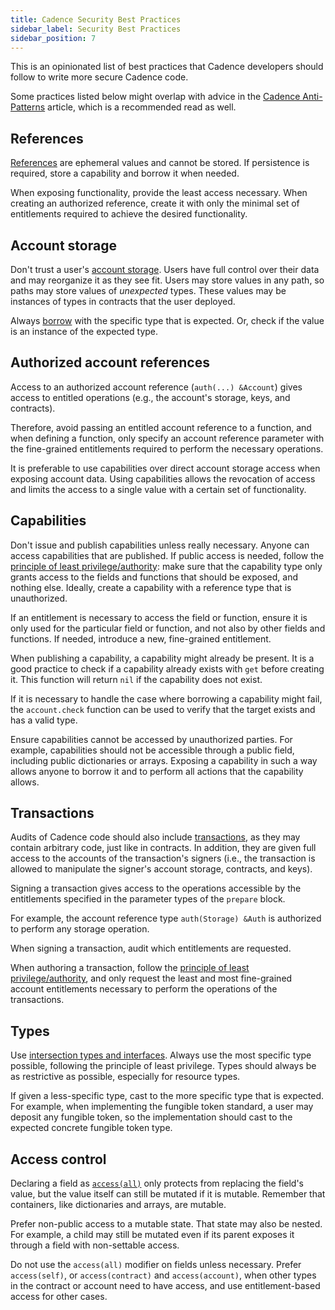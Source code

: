 ```yaml
---
title: Cadence Security Best Practices
sidebar_label: Security Best Practices
sidebar_position: 7
---
```


This is an opinionated list of best practices that Cadence developers should follow to write more secure Cadence code.

Some practices listed below might overlap with advice in the [Cadence Anti-Patterns] article, which is a recommended read as well.

## References

[References] are ephemeral values and cannot be stored. If persistence is required, store a capability and borrow it when needed.

When exposing functionality, provide the least access necessary. When creating an authorized reference, create it with only the minimal set of entitlements required to achieve the desired functionality.

## Account storage

Don't trust a user's [account storage]. Users have full control over their data and may reorganize it as they see fit. Users may store values in any path, so paths may store values of _unexpected_ types. These values may be instances of types in contracts that the user deployed.

Always [borrow] with the specific type that is expected. Or, check if the value is an instance of the expected type.

## Authorized account references

Access to an authorized account reference (`auth(...) &Account`) gives access to entitled operations (e.g., the account's storage, keys, and contracts).

Therefore, avoid passing an entitled account reference to a function, and when defining a function, only specify an account reference parameter with the fine-grained entitlements required to perform the necessary operations.

It is preferable to use capabilities over direct account storage access when exposing account data. Using capabilities allows the revocation of access and limits the access to a single value with a certain set of functionality.

## Capabilities

Don't issue and publish capabilities unless really necessary. Anyone can access capabilities that are published. If public access is needed, follow the [principle of least privilege/authority]: make sure that the capability type only grants access to the fields and functions that should be exposed, and nothing else. Ideally, create a capability with a reference type that is unauthorized.

If an entitlement is necessary to access the field or function, ensure it is only used for the particular field or function, and not also by other fields and functions. If needed, introduce a new, fine-grained entitlement.

When publishing a capability, a capability might already be present. It is a good practice to check if a capability already exists with `get` before creating it. This function will return `nil` if the capability does not exist.

If it is necessary to handle the case where borrowing a capability might fail, the `account.check` function can be used to verify that the target exists and has a valid type.

Ensure capabilities cannot be accessed by unauthorized parties. For example, capabilities should not be accessible through a public field, including public dictionaries or arrays. Exposing a capability in such a way allows anyone to borrow it and to perform all actions that the capability allows.

## Transactions

Audits of Cadence code should also include [transactions], as they may contain arbitrary code, just like in contracts. In addition, they are given full access to the accounts of the transaction's signers (i.e., the transaction is allowed to manipulate the signer's account storage, contracts, and keys).

Signing a transaction gives access to the operations accessible by the entitlements specified in the parameter types of the `prepare` block.

For example, the account reference type `auth(Storage) &Auth` is authorized to perform any storage operation.

When signing a transaction, audit which entitlements are requested.

When authoring a transaction, follow the [principle of least privilege/authority], and only request the least and most fine-grained account entitlements necessary to perform the operations of the transactions.

## Types

Use [intersection types and interfaces]. Always use the most specific type possible, following the principle of least privilege. Types should always be as restrictive as possible, especially for resource types.

If given a less-specific type, cast to the more specific type that is expected. For example, when implementing the fungible token standard, a user may deposit any fungible token, so the implementation should cast to the expected concrete fungible token type.

## Access control

Declaring a field as [`access(all)`] only protects from replacing the field's value, but the value itself can still be mutated if it is mutable. Remember that containers, like dictionaries and arrays, are mutable.

Prefer non-public access to a mutable state. That state may also be nested. For example, a child may still be mutated even if its parent exposes it through a field with non-settable access.

Do not use the `access(all)` modifier on fields unless necessary. Prefer `access(self)`, or `access(contract)` and `access(account)`, when other types in the contract or account need to have access, and use entitlement-based access for other cases.

<!-- Relative links. Will not render on the page -->

[Cadence Anti-Patterns]: ./design-patterns.md
[References]: ./language/references.mdx
[account storage]: ./language/accounts/storage.mdx
[borrow]: ./language/capabilities.md#capabilities-in-accounts
[principle of least privilege/authority]: https://en.wikipedia.org/wiki/Principle_of_least_privilege
[transactions]: ./language/transactions.md
[principle of least privilege/authority]: https://en.wikipedia.org/wiki/Principle_of_least_privilege
[intersection types and interfaces]: ./language/types-and-type-system/intersection-types.md
[`access(all)`]: ./language/access-control.md
